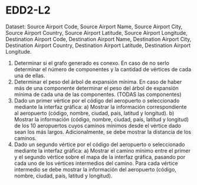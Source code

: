 # EDD2-L2
 Dataset: Source Airport Code, Source Airport Name, Source Airport City, Source Airport Country, Source Airport Latitude, Source Airport Longitude, Destination Airport Code, Destination Airport Name, Destination Airport City, Destination Airport Country, Destination Airport Latitude, Destination Airport Longitude.

1. Determinar si el grafo generado es conexo. En caso de no serlo determinar el número de componentes y la cantidad de vértices de cada una de ellas. 
2. Determinar el peso del árbol de expansión mínima. En caso de haber más de una componente determinar el peso del árbol de expansión mínima de cada una de las componentes. (TODAS las componentes) 
3. Dado un primer vértice por el código del aeropuerto o seleccionado mediante la interfaz gráfica: 
	a) Mostrar la información correspondiente al aeropuerto (código, nombre, ciudad, país, latitud y longitud). 
	b) Mostrar la información (código, nombre, ciudad, país, latitud y longitud) de los 10 aeropuertos cuyos caminos mínimos desde el vértice dado sean los más largos. Adicionalmente, se debe mostrar la distancia de los caminos. 
4. Dado un segundo vértice por el código del aeropuerto o seleccionado mediante la interfaz gráfica: 
	a) Mostrar el camino mínimo entre el primer y el segundo vértice sobre el mapa de la interfaz gráfica, pasando por cada uno de los vértices intermedios del camino. Para cada vértice intermedio se debe mostrar la información del aeropuerto (código, nombre, ciudad, país, latitud y longitud). 
